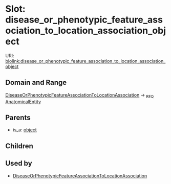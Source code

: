 
# Slot: disease_or_phenotypic_feature_association_to_location_association_object




URI: [biolink:disease_or_phenotypic_feature_association_to_location_association_object](https://w3id.org/biolink/vocab/disease_or_phenotypic_feature_association_to_location_association_object)


## Domain and Range

[DiseaseOrPhenotypicFeatureAssociationToLocationAssociation](DiseaseOrPhenotypicFeatureAssociationToLocationAssociation.md) &#8594;  <sub>REQ</sub> [AnatomicalEntity](AnatomicalEntity.md)

## Parents

 *  is_a: [object](object.md)

## Children


## Used by

 * [DiseaseOrPhenotypicFeatureAssociationToLocationAssociation](DiseaseOrPhenotypicFeatureAssociationToLocationAssociation.md)
